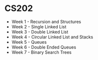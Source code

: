 # CS202

* Week 1 - Recursion and Structures  
* Week 2 - Single Linked List  
* Week 3 - Double Linked List  
* Week 4 - Circular Linked List and Stacks  
* Week 5 - Queues  
* Week 6 - Double Ended Queues  
* Week 7 - Binary Search Trees
